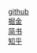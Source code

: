 [github](https://github.com/ismeteor/promise/blob/master/IP%E5%8D%8F%E8%AE%AE%E4%B9%8B%E7%BD%91%E7%BB%9C%E9%93%BE%E6%8E%A5%E7%9A%84%E8%83%8C%E5%90%8E%E6%95%85%E4%BA%8B.md)  
[掘金](https://juejin.im/post/5a816e9a6fb9a0634f4098a8)  
[简书](https://www.jianshu.com/p/213a484e6adc)  
[知乎](https://zhuanlan.zhihu.com/p/33925582)